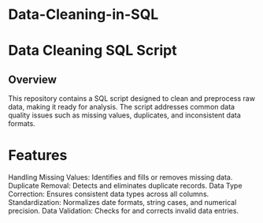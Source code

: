 # Data-Cleaning-in-SQL
# Data Cleaning SQL Script
## Overview
This repository contains a SQL script designed to clean and preprocess raw data, making it ready for analysis. The script addresses common data quality issues such as missing values, duplicates, and inconsistent data formats.

# Features
  Handling Missing Values: Identifies and fills or removes missing data.
  Duplicate Removal: Detects and eliminates duplicate records.
  Data Type Correction: Ensures consistent data types across all columns.
  Standardization: Normalizes date formats, string cases, and numerical precision.
  Data Validation: Checks for and corrects invalid data entries.
